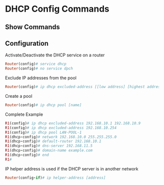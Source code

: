 # DHCP Config Commands

## Show Commands

## Configuration

Activate/Deactivate the DHCP service on a router
```ruby
Router(config)# service dhcp
Router(config)# no service dpch
```

Exclude IP addresses from the pool
```ruby
Router(config)# ip dhcp excluded-address [[low address] [highest address] | address]
```

Create a pool
```ruby
Router(config)# ip dhcp pool [name]
```

<!-- Configure the DHCP service on a interface
```ruby

``` -->

Complete Example
```ruby
R1(config)# ip dhcp excluded-address 192.168.10.1 192.168.10.9
R1(config)# ip dhcp excluded-address 192.168.10.254
R1(config)# ip dhcp pool LAN-POOL-1
R1(dhcp-config)# network 192.168.10.0 255.255.255.0
R1(dhcp-config)# default-router 192.168.10.1
R1(dhcp-config)# dns-server 192.168.11.5
R1(dhcp-config)# domain-name example.com
R1(dhcp-config)# end
R1#
```

IP helper address is used if the DHCP server is in another network
```ruby
Router(config-if)# ip helper-address [address]
```